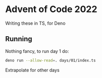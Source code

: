 # Advent of Code 2022

Writing these in TS, for Deno

## Running

Nothing fancy, to run day 1 do:
```sh
deno run --allow-read=. days/01/index.ts
```
Extrapolate for other days
